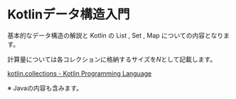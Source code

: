 # Kotlinデータ構造入門

基本的なデータ構造の解説と Kotlin の List , Set , Map についての内容となります。

計算量については各コレクションに格納するサイズを$N$として記載します。

[kotlin.collections - Kotlin Programming Language](https://kotlinlang.org/api/latest/jvm/stdlib/kotlin.collections/)

※ Javaの内容も含みます。


